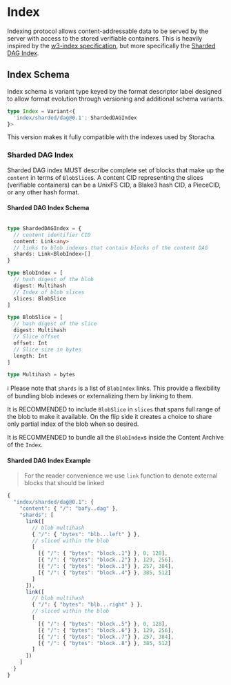 # Index

Indexing protocol allows content-addressable data to be served by the server with access to the stored verifiable containers. This is heavily inspired by the [w3-index specification](https://github.com/storacha/specs/blob/main/w3-index.md), but more specifically the [Sharded DAG Index](https://github.com/storacha/specs/blob/main/w3-index.md#sharded-dag-index).

## Index Schema

Index schema is variant type keyed by the format descriptor label designed to allow format evolution through versioning and additional schema variants.

```ts
type Index = Variant<{
  'index/sharded/dag@0.1': ShardedDAGIndex
}>
```

This version makes it fully compatible with the indexes used by Storacha.

### Sharded DAG Index

Sharded DAG index MUST describe complete set of blocks that make up the `content` in terms of `BlobSlice`s. A content CID representing the slices (verifiable containers) can be a UnixFS CID, a Blake3 hash CID, a PieceCID, or any other hash format.

#### Sharded DAG Index Schema

```ts

type ShardedDAGIndex = {
  // content identifier CID
  content: Link<any>
  // links to blob indexes that contain blocks of the content DAG
  shards: Link<BlobIndex>[]
}

type BlobIndex = [
  // hash digest of the blob
  digest: Multihash
  // Index of blob slices
  slices: BlobSlice
]

type BlobSlice = [
  // hash digest of the slice
  digest: Multihash
  // Slice offset
  offset: Int
  // Slice size in bytes
  length: Int
]

type Multihash = bytes
```

ℹ️ Please note that `shards` is a list of `BlobIndex` links. This provide a flexibility of bundling blob indexes or externalizing them by linking to them.

It is RECOMMENDED to include `BlobSlice` in `slices` that spans full range of the blob to make it available. On the flip side it creates a choice to share only partial index of the blob when so desired.

It is RECOMMENDED to bundle all the `BlobIndex`s inside the Content Archive of the `Index`.

#### Sharded DAG Index Example

> For the reader convenience we use `link` function to denote external blocks that should be linked

```js
{
  "index/sharded/dag@0.1": {
    "content": { "/": "bafy..dag" },
    "shards": [
      link([
        // blob multihash
        { "/": { "bytes": "blb...left" } },
        // sliced within the blob
        [
          [{ "/": { "bytes": "block..1"} }, 0, 128],
          [{ "/": { "bytes": "block..2"} }, 129, 256],
          [{ "/": { "bytes": "block..3"} }, 257, 384],
          [{ "/": { "bytes": "block..4"} }, 385, 512]
        ]
      ]),
      link([
        // blob multihash
        { "/": { "bytes": "blb...right" } },
        // sliced within the blob
        [
          [{ "/": { "bytes": "block..5"} }, 0, 128],
          [{ "/": { "bytes": "block..6"} }, 129, 256],
          [{ "/": { "bytes": "block..7"} }, 257, 384],
          [{ "/": { "bytes": "block..8"} }, 385, 512]
        ]
      ])
    ]
  }
}
```
